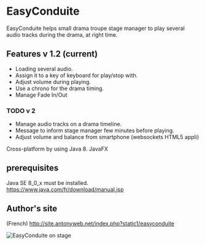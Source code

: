 # EasyConduite #

EasyConduite helps small drama troupe stage manager to play several audio tracks during the drama, at right time.

## Features v 1.2 (current) ##
* Loading several audio.
* Assign it to a key of keyboard for play/stop with.
* Adjust volume during playing.
* Use a chrono for the drama timing.
* Manage Fade In/Out

### TODO v 2 ###
 * Manage audio tracks on a drama timeline.
 * Message to inform stage manager few minutes before playing.
 * Adjust volume and balance from smartphone (websockets HTML5 appli)

Cross-platform by using Java 8. JavaFX

## prerequisites ##
Java SE 8_0_x must be installed.
https://www.java.com/fr/download/manual.jsp

## Author's site ##
(French) http://site.antonyweb.net/index.php?static1/easyconduite

![EasyConduite on stage](http://site.antonyweb.net/data/medias/easyconduite/easyconduiteMac_500.jpg)
